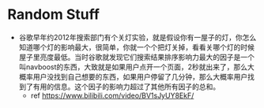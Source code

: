 # Random Stuff



- 谷歌早年约2012年搜索部门有个关灯实验，就是假设你有一屋子的灯，你怎么知道哪个灯的影响最大，很简单，你就一个个把灯关掉，看看关哪个灯的时候屋子里亮度最低。当时谷歌就发现它们搜索结果排序影响力最大的因子是一个叫navboost的东西，大致就是如果用户点开一个页面，2秒就出来了，那么大概率用户没找到自己想要的东西，如果用户停留了几分钟，那么大概率用户找到了有用的信息。这个因子的影响力超过了其他所有因子的总和。
    - ref https://www.bilibili.com/video/BV1sJyUY8EkF/